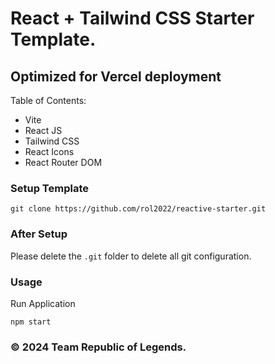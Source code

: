 # React + Tailwind CSS Starter Template.

## Optimized for Vercel deployment

Table of Contents:

- Vite
- React JS
- Tailwind CSS
- React Icons
- React Router DOM

### Setup Template

```
git clone https://github.com/rol2022/reactive-starter.git
```

### After Setup

Please delete the `.git` folder to delete all git configuration.

### Usage

Run Application

```
npm start
```

### &copy; 2024 Team Republic of Legends.
